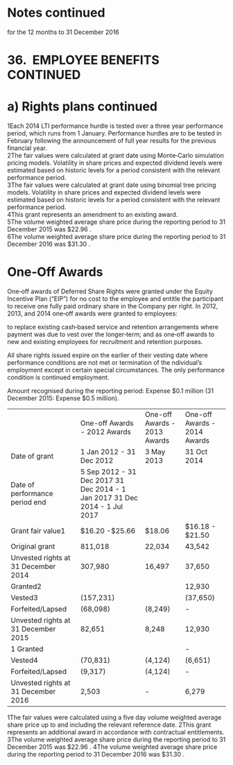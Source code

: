 # Notes continued

for the 12 months to 31 December 2016

# 36.  EMPLOYEE BENEFITS CONTINUED

# a) Rights plans continued

1Each 2014 LTI performance hurdle is tested over a three year performance period, which runs from 1 January. Performance hurdles are to be tested in February following the announcement of full year results for the previous financial year.   
2The fair values were calculated at grant date using Monte‐Carlo simulation pricing models. Volatility in share prices and expected dividend levels were estimated based on historic levels for a period consistent with the relevant performance period.   
3The fair values were calculated at grant date using binomial tree pricing models. Volatility in share prices and expected dividend levels were estimated based on historic levels for a period consistent with the relevant performance period.   
4This grant represents an amendment to an existing award.   
5The volume weighted average share price during the reporting period to 31 December 2015 was $\$ 22.96$ .   
6The volume weighted average share price during the reporting period to 31 December 2016 was $\$ 31.30$ .

# One‐Off Awards

One‐off awards of Deferred Share Rights were granted under the Equity Incentive Plan (“EIP”) for no cost to the employee and entitle the participant to receive one fully paid ordinary share in the Company per right. In 2012, 2013, and 2014 one‐off awards were granted to employees:

to replace existing cash‐based service and retention arrangements where payment was due to vest over the longer‐term; and as one‐off awards to new and existing employees for recruitment and retention purposes.

All share rights issued expire on the earlier of their vesting date where performance conditions are not met or termination of the ndividual’s employment except in certain special circumstances. The only performance condition is continued employment.

Amount recognised during the reporting period: Expense $\$ 0.1$ million (31 December 2015: Expense $\$ 0.5$ million).   

<table><tr><td></td><td>One-off Awards - 2012 Awards</td><td>One-off Awards - 2013 Awards</td><td>One-off Awards - 2014 Awards</td></tr><tr><td>Date of grant</td><td>1 Jan 2012 - 31 Dec 2012</td><td>3 May 2013</td><td>31 Oct 2014</td></tr><tr><td>Date of performance period end</td><td>5 Sep 2012 - 31 Dec 2017 31 Dec 2014 - 1 Jan 2017 31 Dec 2014 - 1 Jul 2017</td><td></td><td></td></tr><tr><td>Grant fair value1</td><td>$16.20 -$25.66</td><td>$18.06</td><td>$16.18 - $21.50</td></tr><tr><td>Original grant</td><td>811,018</td><td>22,034</td><td>43,542</td></tr><tr><td>Unvested rights at 31 December 2014</td><td>307,980</td><td>16,497</td><td>37,650</td></tr><tr><td>Granted2</td><td></td><td></td><td>12,930</td></tr><tr><td>Vested3</td><td>(157,231)</td><td></td><td>(37,650)</td></tr><tr><td>Forfeited/Lapsed</td><td>(68,098)</td><td>(8,249)</td><td>-</td></tr><tr><td>Unvested rights at 31 December 2015</td><td>82,651</td><td>8,248</td><td>12,930</td></tr><tr><td>1 Granted</td><td></td><td></td><td>-</td></tr><tr><td>Vested4</td><td>(70,831)</td><td>(4,124)</td><td>(6,651)</td></tr><tr><td>Forfeited/Lapsed</td><td>(9,317)</td><td>(4,124)</td><td>-</td></tr><tr><td>Unvested rights at 31 December 2016</td><td>2,503</td><td>-</td><td>6,279</td></tr></table>

1The fair values were calculated using a five day volume weighted average share price up to and including the relevant reference date. 2This grant represents an additional award in accordance with contractual entitlements. 3The volume weighted average share price during the reporting period to 31 December 2015 was $\$ 22.96$ . 4The volume weighted average share price during the reporting period to 31 December 2016 was $\$ 31.30$ .